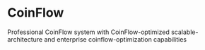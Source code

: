 # CoinFlow
Professional CoinFlow system with CoinFlow-optimized scalable-architecture and enterprise coinflow-optimization capabilities
